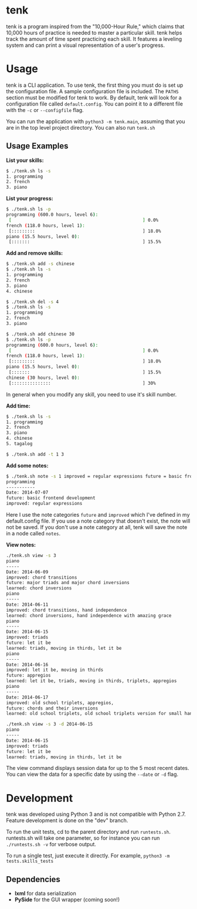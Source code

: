 tenk
====
tenk is a program inspired from the "10,000-Hour Rule," which claims
that 10,000 hours of practice is needed to master a particular
skill. tenk helps track the amount of time spent practicing each
skill. It features a leveling system and can print a visual
representation of a user's progress.

Usage
=====
tenk is a CLI application. To use tenk, the first thing you must do is
set up the configuration file. A sample configuration file is
included. The `PATHS` section must be modified for tenk to work. By
default, tenk will look for a configuration file called
`default.config`. You can point it to a different file with the `-c`
or `--configfile` flag.

You can run the application with `python3
-m tenk.main`, assuming that you are in the top level project
directory. You can also run `tenk.sh`

Usage Examples
--------------
**List your skills:**
```sh
$ ./tenk.sh ls -s
1. programming
2. french
3. piano
```

**List your progress:**
```sh
$ ./tenk.sh ls -p
programming (600.0 hours, level 6):
 [                                                  ] 0.0%
french (118.0 hours, level 1):
 [:::::::::                                         ] 18.0%
piano (15.5 hours, level 0):
 [:::::::                                           ] 15.5%
```

**Add and remove skills:**
```sh
$ ./tenk.sh add -s chinese
$ ./tenk.sh ls -s
1. programming
2. french
3. piano
4. chinese

$ ./tenk.sh del -s 4
$ ./tenk.sh ls -s
1. programming
2. french
3. piano

$ ./tenk.sh add chinese 30
$ ./tenk.sh ls -p
programming (600.0 hours, level 6):
 [                                                  ] 0.0%
french (118.0 hours, level 1):
 [:::::::::                                         ] 18.0%
piano (15.5 hours, level 0):
 [:::::::                                           ] 15.5%
chinese (30 hours, level 0):
 [:::::::::::::::                                   ] 30%
 ```

In general when you modify any skill, you need to use it's skill
number.

**Add time:**
```sh
$ ./tenk.sh ls -s
1. programming
2. french
3. piano
4. chinese
5. tagalog

$ ./tenk.sh add -t 1 3
```

**Add some notes:**
```sh
$ ./tenk.sh note -s 1 improved = regular expressions future = basic frontend development
programming
-----------
Date: 2014-07-07
future: basic frontend development
improved: regular expressions
```

Here I use the note categories `future` and `improved` which I've
defined in my default.config file. If you use a note category that
doesn't exist, the note will not be saved. If you don't use a note
category at all, tenk will save the note in a node called `notes`.

**View notes:**
```sh
./tenk.sh view -s 3
piano
-----
Date: 2014-06-09
improved: chord transitions
future: major triads and major chord inversions
learned: chord inversions
piano
-----
Date: 2014-06-11
improved: chord transitions, hand independence
learned: chord inversions, hand independence with amazing grace
piano
-----
Date: 2014-06-15
improved: triads
future: let it be
learned: triads, moving in thirds, let it be
piano
-----
Date: 2014-06-16
improved: let it be, moving in thirds
future: appregios
learned: let it be, triads, moving in thirds, triplets, appregios
piano
-----
Date: 2014-06-17
improved: old school triplets, appregios,
future: chords and their inversions
learned: old school triplets, old school triplets version for small hands, appregio version of first chord progresion, f major scale left and right hand

./tenk.sh view -s 3 -d 2014-06-15
piano
-----
Date: 2014-06-15
improved: triads
future: let it be
learned: triads, moving in thirds, let it be
```

The view command displays session data for up to the 5 most recent
dates. You can view the data for a specific date by using the `--date`
or `-d` flag.

Development
===========
tenk was developed using Python 3 and is not compatible with Python
2.7. Feature development is done on the "dev" branch.

To run the unit tests, cd to the parent directory and run
`runtests.sh`. runtests.sh will take one parameter, so for instance
you can run `./runtests.sh -v` for verbose output.

To run a single test, just execute it directly. For example, `python3
-m tests.skills_tests`

Dependencies
------------
+ **lxml** for data serialization
+ **PySide** for the GUI wrapper (coming soon!)
